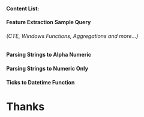 ####  Content List:
####  Feature Extraction Sample Query
######  (CTE, Windows Functions, Aggregations and more...)
####  Parsing Strings to Alpha Numeric
####  Parsing Strings to Numeric Only
####  Ticks to Datetime Function

# Thanks

